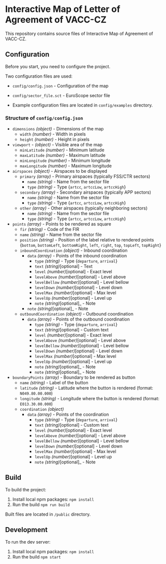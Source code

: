 # Interactive Map of Letter of Agreement of VACC-CZ

This repository contains source files of Interactive Map of Agreement of VACC-CZ.

## Configuration

Before you start, you need to configure the project.

Two configuration files are used:

* `config/config.json` - Configuration of the map
* `config/sector_file.sct` - EuroScope sector file

* Example configuration files are located in `config/examples` directory.

### Structure of `config/config.json`

* `dimensions` _(object)_ - Dimensions of the map
    * `width` _(number)_ - Width in pixels
    * `height` _(number)_ - Height in pixels
* `viewport` - _(object)_ - Visible area of the map
    * `minLatitude` _(number)_ - Minimum latitude
    * `maxLatitude` _(number)_ - Maximum latitude
    * `minLongitude` _(number)_ - Minimum longitude
    * `maxLongitude` _(number)_ - Maximum longitude
* `airspaces` _(object)_ - Airspaces to be displayed
    * `primary` _(array)_ - Primary airspaces (typically FSS/CTR sectors)
        * `name` _(string)_ - Name from the sector file
        * `type` _(string)_ - Type {`artcc`, `artccLow`, `artccHigh`}
    * `secondary` _(array)_ - Secondary airspaces (typically APP sectors)
        * `name` _(string)_ - Name from the sector file
        * `type` _(string)_ - Type {`artcc`, `artccLow`, `artccHigh`}
    * `other` _(array)_ - Other airspaces (typically neighboring sectors)
        * `name` _(string)_ - Name from the sector file
        * `type` _(string)_ - Type {`artcc`, `artccLow`, `artccHigh`}
* `points` _(array)_ - Points to be rendered as square
    * `fir` _(string)_ - Code of the FIR
    * `name` _(string)_ - Name from the sector file
    * `position` _(string)_ - Position of the label relative to rendered points {`bottom`, `bottomLeft`, `bottomRight`, `left`, `right`, `top`, `topLeft`, `topRight`}
    * `inboundCoordination` _(object)_ - Inbound coordination
        * `data` _(array)_ - Points of the inbound coordination
            * `type` _(string)_ - Type  {`departure`, `arrival`}
            * `text` _(string)_[optional] - Text
            * `level` _(number)_[optional] - Exact level
            * `levelAbove` _(number)_[optional] - Level above
            * `levelBellow` _(number)_[optional] - Level bellow
            * `levelDown` _(number)_[optional] - Level down
            * `levelMax` _(number)_[optional] - Max level
            * `levelUp` _(number)_[optional] - Level up
            * `note` _(string)_[optional]_ - Note
        * `note` _(string)_[optional]_ - Note  
    * `outboundCoordination` _(object)_ - Outbound coordination
        * `data` _(array)_ - Points of the outbound coordination
            * `type` _(string)_ - Type  {`departure`, `arrival`}
            * `text` _(string)_[optional] - Custom text
            * `level` _(number)_[optional] - Exact level
            * `levelAbove` _(number)_[optional] - Level above
            * `levelBellow` _(number)_[optional] - Level bellow
            * `levelDown` _(number)_[optional] - Level down
            * `levelMax` _(number)_[optional] - Max level
            * `levelUp` _(number)_[optional] - Level up
            * `note` _(string)_[optional]_ - Note
            * `note` _(string)_[optional]_ - Note
* `boundaryPoints`  _(array)_ - Boundary to be rendered as button
    * `name` _(string)_ - Label of the button
    * `latitude` _(string)_ - Latitude where the button is rendered (format: `N049.80.00.000`)
    * `longitude` _(string)_ - Longitude where the button is rendered (format: `E013.30.00.000`)
    * `coordination` _(object)_
        * `data` _(array)_ - Points of the coordination 
            * `type` _(string)_ - Type  {`departure`, `arrival`}
            * `text` _(string)_[optional] - Custom text
            * `level` _(number)_[optional] - Exact level
            * `levelAbove` _(number)_[optional] - Level above
            * `levelBellow` _(number)_[optional] - Level bellow
            * `levelDown` _(number)_[optional] - Level down
            * `levelMax` _(number)_[optional] - Max level
            * `levelUp` _(number)_[optional] - Level up
            * `note` _(string)_[optional]_ - Note

## Build
 
To build the project:
 
1. Install local npm packages: `npm install`
2. Run the build `npm run build`

Built files are located in `/public` directory.
 
## Development
 
To run the dev server:

1. Install local npm packages: `npm install`
2. Run the build `npm start`
